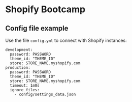 # Shopify Bootcamp

## Config file example

Use the file `config.yml` to connect with Shopify instances: 

```
development:
  password: PASSWORD
  theme_id: "THEME_ID"
  store: STORE_NAME.myshopify.com
production:
  password: PASSWORD
  theme_id: "THEME_ID"
  store: STORE_NAME.myshopify.com
  timeout: 1m0s
  ignore_files: 
    - config/settings_data.json
```
